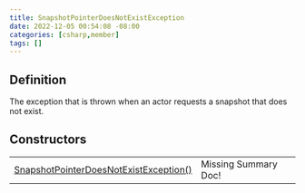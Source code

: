 ```yaml
---
title: SnapshotPointerDoesNotExistException
date: 2022-12-05 00:54:08 -08:00
categories: [csharp,member]
tags: []
---
```


## Definition

The exception that is thrown when an actor requests a snapshot that does not exist.

## Constructors
<table><tr><td><!--/posts/csharp.member.entitydb.common.exceptions.snapshotpointerdoesnotexistexception-.ctor#.../--><a href='#'>SnapshotPointerDoesNotExistException()</a></td><td>Missing Summary Doc!</td></tr></table>
